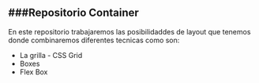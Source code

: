 ###Repositorio Container
--------------------------------------------------

En este repositorio trabajaremos las posibilidaddes de layout que tenemos donde combinaremos diferentes tecnicas como son:


* La grilla - CSS Grid
* Boxes
* Flex Box
